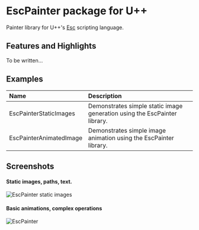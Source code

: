 
# EscPainter package for U++

Painter library for U++'s [Esc](https://www.ultimatepp.org/srcdoc$Esc$Esc_en-us.html) scripting language.

## Features and Highlights

To be written...

## Examples

|**Name**            | **Description**                                                                   |
|:---                |:---                                                                               |
| EscPainterStaticImages  | Demonstrates simple static image generation using the EscPainter library.    |
| EscPainterAnimatedImage | Demonstrates simple image animation using the EscPainter library.            |

## Screenshots

#### Static images, paths, text.
![EscPainter static images](https://i.imgur.com/gVNSHC5.png)

#### Basic animations, complex operations
![EscPainter](https://i.imgur.com/zR0ySVX.png)
